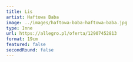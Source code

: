 ```yaml
---
title: Lis
artist: Haftowa Baba
image: ../images/haftowa-baba-haftowa-baba.jpg
type: Inne
url: https://allegro.pl/oferta/12907452813
format: 19cm
featured: false
secondRound: false
---
```

